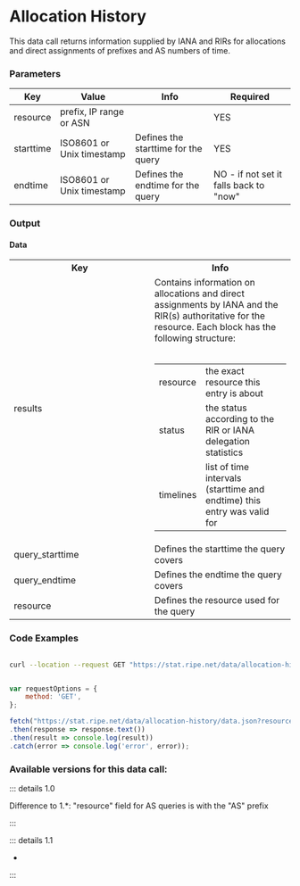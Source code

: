 # Allocation History


This data call returns information supplied by IANA and RIRs for allocations and direct assignments of prefixes and AS numbers of time.

<RestRepl :baseUrl="`/data/`+$page.relativePath.split('/')[1].split('.md')[0]+`/data.json`" method="GET" :searchParams="{ resource: '140.78/16', starttime: '2020-12-12T12:00'}"/>

### Parameters

|Key|Value|Info|Required|
|--- |--- |--- |--- |
|resource|prefix, IP range or ASN||YES|
|starttime|ISO8601 or Unix timestamp|Defines the starttime for the query|YES|
|endtime|ISO8601 or Unix timestamp|Defines the endtime for the query|NO - if not set it falls back to "now"|

### Output
#### Data

<table>
<colgroup>
<col style="width: 50%" />
<col style="width: 50%" />
</colgroup>
<tbody>
<tr class="header">
<th>Key</th>
<th>Info</th>
</tr>

<tr class="odd">
<td>results</td>
<td>Contains information on allocations and direct assignments by IANA and the RIR(s) authoritative for the resource. Each block has the following structure:<br />
<br />

<table>
<tbody>
<tr class="odd">
<td>resource</td>
<td>the exact resource this entry is about</td>
</tr>
<tr class="even">
<td>status</td>
<td>the status according to the RIR or IANA delegation statistics</td>
</tr>
<tr class="odd">
<td>timelines</td>
<td>list of time intervals (starttime and endtime) this entry was valid for</td>
</tr>
</tbody>
</table></td>
</tr>
<tr class="even">
<td>query_starttime</td>
<td>Defines the starttime the query covers</td>
</tr>
<tr class="odd">
<td>query_endtime</td>
<td>Defines the endtime the query covers</td>
</tr>
<tr class="even">
<td>resource</td>
<td>Defines the resource used for the query</td>
</tr>
</tbody>
</table>

### Code Examples
<CodeGroup>
<CodeGroupItem title="cURL">

```bash

curl --location --request GET "https://stat.ripe.net/data/allocation-history/data.json?resource=140.78/16&starttime=2020-12-12T12:00"


```

</CodeGroupItem>

<CodeGroupItem title="JS">

```js

var requestOptions = {
	method: 'GET',
};

fetch("https://stat.ripe.net/data/allocation-history/data.json?resource=140.78/16&starttime=2020-12-12T12:00", requestOptions)
.then(response => response.text())
.then(result => console.log(result))
.catch(error => console.log('error', error));


```

</CodeGroupItem>
</CodeGroup>

### Available versions for this data call:

::: details  1.0

Difference to 1.\*: "resource" field for AS queries is with the "AS" prefix

:::

::: details 1.1

-
:::
